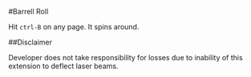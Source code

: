 #Barrell Roll

Hit `ctrl-B` on any page. It spins around.

##Disclaimer

Developer does not take responsibility for losses due to inability of this extension to deflect laser beams.
